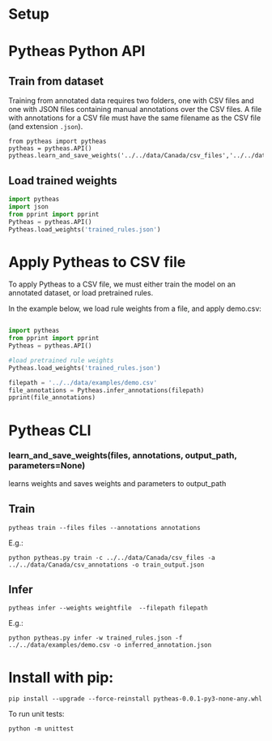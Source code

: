 # Setup


# Pytheas Python API

## Train from dataset
Training from annotated data requires two folders, one with CSV files and one with JSON files containing manual annotations over the CSV files. A file with annotations for a CSV file must have the same filename as the CSV file (and extension `.json`).

```
from pytheas import pytheas
pytheas = pytheas.API()
pytheas.learn_and_save_weights('../../data/Canada/csv_files','../../data/Canada/csv_annotations')
```

## Load trained weights
```python
import pytheas
import json
from pprint import pprint
Pytheas = pytheas.API()
Pytheas.load_weights('trained_rules.json')
```

# Apply Pytheas to CSV file
To apply Pytheas to a CSV file, we must either train the model on an annotated dataset, or load pretrained rules.

In the example below, we load rule weights from a file, and apply demo.csv:

```python

import pytheas
from pprint import pprint
Pytheas = pytheas.API()

#load pretrained rule weights
Pytheas.load_weights('trained_rules.json')

filepath = '../../data/examples/demo.csv'
file_annotations = Pytheas.infer_annotations(filepath)
pprint(file_annotations)

```

# Pytheas CLI

### learn_and_save_weights(files, annotations, output_path, parameters=None)
learns weights and saves weights and parameters to output_path

## Train
```
pytheas train --files files --annotations annotations
```

E.g.:

```
python pytheas.py train -c ../../data/Canada/csv_files -a ../../data/Canada/csv_annotations -o train_output.json
```

## Infer
```
pytheas infer --weights weightfile  --filepath filepath
```

E.g.:
```
python pytheas.py infer -w trained_rules.json -f ../../data/examples/demo.csv -o inferred_annotation.json
```

# Install with pip:
```
pip install --upgrade --force-reinstall pytheas-0.0.1-py3-none-any.whl
```

To run unit tests:
```
python -m unittest
```
